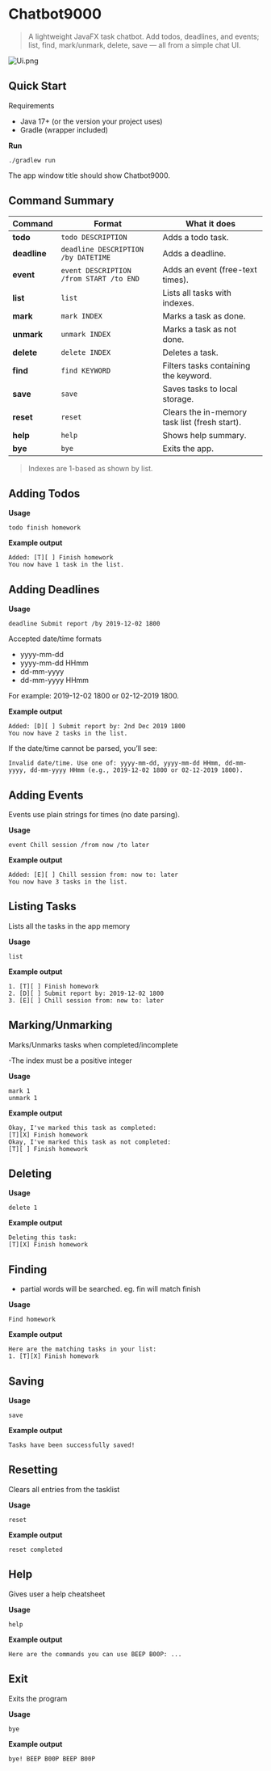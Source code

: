 # Chatbot9000

> A lightweight JavaFX task chatbot. Add todos, deadlines, and events; list, find, mark/unmark, delete, save — all from a simple chat UI.
 
![Ui.png](Ui.png)

## Quick Start

Requirements

- Java 17+ (or the version your project uses)
- Gradle (wrapper included)

**Run**

```angular2html
./gradlew run
```
The app window title should show Chatbot9000.

## Command Summary

| Command      | Format                                  | What it does                                  |
| ------------ | --------------------------------------- | --------------------------------------------- |
| **todo**     | `todo DESCRIPTION`                      | Adds a todo task.                             |
| **deadline** | `deadline DESCRIPTION /by DATETIME`     | Adds a deadline.                              |
| **event**    | `event DESCRIPTION /from START /to END` | Adds an event (free-text times).              |
| **list**     | `list`                                  | Lists all tasks with indexes.                 |
| **mark**     | `mark INDEX`                            | Marks a task as done.                         |
| **unmark**   | `unmark INDEX`                          | Marks a task as not done.                     |
| **delete**   | `delete INDEX`                          | Deletes a task.                               |
| **find**     | `find KEYWORD`                          | Filters tasks containing the keyword.         |
| **save**     | `save`                                  | Saves tasks to local storage.                 |
| **reset**    | `reset`                                 | Clears the in-memory task list (fresh start). |
| **help**     | `help`                                  | Shows help summary.                           |
| **bye**      | `bye`                                   | Exits the app.                                |

> Indexes are 1-based as shown by list.

## Adding Todos

**Usage**

```todo finish homework```

**Example output**

```
Added: [T][ ] Finish homework
You now have 1 task in the list.
```

## Adding Deadlines

**Usage**

```deadline Submit report /by 2019-12-02 1800```

Accepted date/time formats

- yyyy-mm-dd 
- yyyy-mm-dd HHmm 
- dd-mm-yyyy 
- dd-mm-yyyy HHmm

For example: 2019-12-02 1800 or 02-12-2019 1800.

**Example output**

```
Added: [D][ ] Submit report by: 2nd Dec 2019 1800
You now have 2 tasks in the list.
```

If the date/time cannot be parsed, you’ll see:

```angular2html
Invalid date/time. Use one of: yyyy-mm-dd, yyyy-mm-dd HHmm, dd-mm-yyyy, dd-mm-yyyy HHmm (e.g., 2019-12-02 1800 or 02-12-2019 1800).
```

## Adding Events

Events use plain strings for times (no date parsing).

**Usage**

```event Chill session /from now /to later```

**Example output**

```
Added: [E][ ] Chill session from: now to: later
You now have 3 tasks in the list.
```

## Listing Tasks

Lists all the tasks in the app memory

**Usage**

```list```

**Example output**

```angular2html
1. [T][ ] Finish homework
2. [D][ ] Submit report by: 2019-12-02 1800
3. [E][ ] Chill session from: now to: later
```
## Marking/Unmarking

Marks/Unmarks tasks when completed/incomplete

-The index must be a positive integer

**Usage**

```angular2html
mark 1
unmark 1
```

**Example output**

```
Okay, I've marked this task as completed:
[T][X] Finish homework
Okay, I've marked this task as not completed:
[T][ ] Finish homework
```
## Deleting

**Usage**

```angular2html
delete 1
```

**Example output**

```
Deleting this task:
[T][X] Finish homework
```

## Finding

- partial words will be searched. eg. fin will match finish

**Usage**

```
Find homework
```

**Example output**

```
Here are the matching tasks in your list:
1. [T][X] Finish homework
```

## Saving

**Usage**

```
save
```

**Example output**

```
Tasks have been successfully saved!
```

## Resetting

Clears all entries from the tasklist

**Usage**

```
reset
```

**Example output**

```
reset completed
```

## Help

Gives user a help cheatsheet

**Usage**

```help```

**Example output**

```
Here are the commands you can use BEEP B00P: ...
```

## Exit

Exits the program

**Usage**

```
bye
```

**Example output**

```
bye! BEEP B00P BEEP B00P    
```